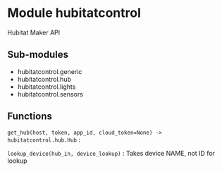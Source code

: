 # Module hubitatcontrol

Hubitat Maker API

## Sub-modules

- hubitatcontrol.generic
- hubitatcontrol.hub
- hubitatcontrol.lights
- hubitatcontrol.sensors

## Functions

`get_hub(host, token, app_id, cloud_token=None) ‑> hubitatcontrol.hub.Hub`
:

`lookup_device(hub_in, device_lookup)`
:   Takes device NAME, not ID for lookup
